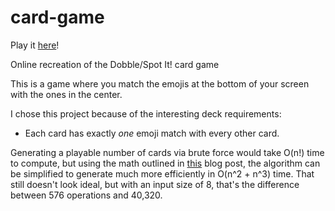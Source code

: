 # card-game
Play it [here](https://noahs.website)!

Online recreation of the Dobble/Spot It! card game

This is a game where you match the emojis at the bottom of your screen with the ones in the center. 

I chose this project because of the interesting deck requirements:

- Each card has exactly *one* emoji match with every other card.

Generating a playable number of cards via brute force would take O(n!) time to compute, but using the math outlined in [this](https://www.petercollingridge.co.uk/blog/mathematics-toys-and-games/dobble/) blog post, the algorithm can be simplified to generate much more efficiently in O(n^2 + n^3) time. That still doesn't look ideal, but with an input size of 8, that's the difference between 576 operations and 40,320.
